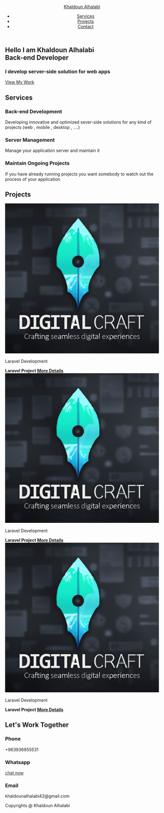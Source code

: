 <!doctype html>
<html lang="en">
<head>
    <meta charset="UTF-8">
    <meta name="viewport"
          content="width=device-width, user-scalable=no, initial-scale=1.0, maximum-scale=1.0, minimum-scale=1.0">
    <meta http-equiv="X-UA-Compatible" content="ie=edge">
    <link rel="stylesheet" href="https://cdnjs.cloudflare.com/ajax/libs/font-awesome/6.4.0/css/all.min.css"
          integrity="sha512-iecdLmaskl7CVkqkXNQ/ZH/XLlvWZOJyj7Yy7tcenmpD1ypASozpmT/E0iPtmFIB46ZmdtAc9eNBvH0H/ZpiBw=="
          crossorigin="anonymous" referrerpolicy="no-referrer"/>
    <link rel="stylesheet" href="css/styles.css">
    <title>Khaldoun Alhalabi</title>
</head>
<body>
<!--header-->
<header>
    <a href="#" class="logo">Khaldoun Alhalabi</a>
    <nav class="navigation">
        <ul>
            <li><a href="#services">Services</a></li>
            <li><a href="#projects">Projects</a></li>
            <li><a href="#contact">Contact</a></li>
        </ul>
    </nav>
</header>
<!--end header-->

<!--main-->
<section class="main">
    <div>
        <h2>Hello I am Khaldoun Alhalabi <br> <span>Back-end Developer</span></h2>
        <h3>I develop server-side solution for web apps</h3>
        <a href="#projects" class="main-btn">View My Work</a>
        <div class="social-icons">
            <a href="#"><i class="fa-brands fa-linkedin"></i></a>
            <a href="#"><i class="fa-brands fa-stack-overflow"></i></a>
            <a href="#"><i class="fa-brands fa-github"></i></a>
        </div>
    </div>
</section>

<!--services-->
<section class="cards" id="services">
    <h2 class="title">Services</h2>
    <div class="content">
        <div class="card">
            <div class="icon">
                <i class="fa-solid fa-code"></i>
            </div>
            <div class="info">
                <h3>Back-end Development</h3>
                <p>Developing innovative and optimized sever-side solutions for any kind of projects (web , mobile ,
                    desktop , ....)</p>
            </div>
        </div>
        <div class="card">
            <div class="icon">
                <i class="fa-solid fa-server"></i>
            </div>
            <div class="info">
                <h3>Server Management</h3>
                <p>Manage your application server and maintain it</p>
            </div>
        </div>
        <div class="card">
            <div class="icon">
                <i class="fa-solid fa-bug-slash"></i>
            </div>
            <div class="info">
                <h3>Maintain Ongoing Projects</h3>
                <p>
                    If you have already running projects you want somebody to watch out the process of your application
                </p>
            </div>
        </div>
    </div>
</section>
<!--end services-->

<!--projects-->
<section id="projects" class="projects">
    <h2 class="title">Projects</h2>
    <div class="content">
        <div class="project-card">
            <div class="project-image">
                <img src="images/My%20Logo.jpg" alt="">
            </div>
            <div class="project-info">
                <p class="project-category">Laravel Development</p>
                <strong class="project-title">
                    <span>Laravel Project</span>
                    <a href="#" class="more-details">More Details</a>
                </strong>
            </div>
        </div>
        <div class="project-card">
            <div class="project-image">
                <img src="images/My%20Logo.jpg" alt="">
            </div>
            <div class="project-info">
                <p class="project-category">Laravel Development</p>
                <strong class="project-title">
                    <span>Laravel Project</span>
                    <a href="#" class="more-details">More Details</a>
                </strong>
            </div>
        </div>
        <div class="project-card">
            <div class="project-image">
                <img src="images/My%20Logo.jpg" alt="">
            </div>
            <div class="project-info">
                <p class="project-category">Laravel Development</p>
                <strong class="project-title">
                    <span>Laravel Project</span>
                    <a href="#" class="more-details">More Details</a>
                </strong>
            </div>
        </div>
    </div>
</section>
<!--end projects-->

<!--contact-->
<section id="contact" class="cards contact">
    <h2 class="title">Let's Work Together</h2>
    <div class="content">
        <div class="card">
            <div class="icon">
                <i class="fa-solid fa-phone"></i>
            </div>
            <div class="info">
                <h3>Phone</h3>
                <p>+963936955531</p>
            </div>
        </div>
        <div class="card">
            <div class="icon">
                <i class="fa-brands fa-whatsapp"></i>
            </div>
            <div class="info">
                <h3>Whatsapp</h3>
                <p><a href="https://api.whatsapp.com/send?phone=963936955531" style="color: #1B2B36">chat now</a></p>
            </div>
        </div>
        <div class="card">
            <div class="icon">
                <i class="fa-solid fa-envelope"></i>
            </div>
            <div class="info">
                <h3>Email</h3>
                <p>khaldounalhalabi42@gmail.com</p>
            </div>
        </div>
    </div>
</section>
<!--end contact-->

<!--footer-->
<footer class="footer">
    <p class="footer-title">Copyrights @ <span>Khaldoun Alhalabi</span></p>
    <div class="social-icons">
        <a href="#"><i class="fa-brands fa-linkedin"></i></a>
        <a href="#"><i class="fa-brands fa-stack-overflow"></i></a>
        <a href="#"><i class="fa-brands fa-github"></i></a>
    </div>
</footer>
<!--end footer-->

</body>
</html>
